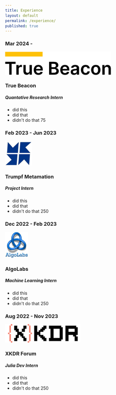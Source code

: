 ```yaml
---
title: Experience
layout: default
permalink: /experience/
published: true
---
```


### Mar 2024 - 
<img src="/assets/images/TrueBeacon.png" height="75">

### True Beacon
##### Quantative Research Intern 

- did this
- did that
- didn't do that 75

### Feb 2023 - Jun 2023
<img src="/assets/images/Metamation.jpeg" height="80">

### Trumpf Metamation
##### Project Intern 

- did this
- did that
- didn't do that 250

### Dec 2022 - Feb 2023
<img src="/assets/images/AlgoLabs.jpeg" height="85">

### AlgoLabs
##### Machine Learning Intern

- did this
- did that
- didn't do that 250

### Aug 2022 - Nov 2023
<img src="/assets/images/XKDR.svg" height="60">

### XKDR Forum
##### Julia Dev Intern

- did this
- did that
- didn't do that 250
